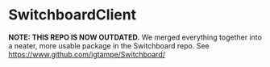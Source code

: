 # SwitchboardClient

**NOTE: THIS REPO IS NOW OUTDATED.** We merged everything together into a neater, more usable package in the Switchboard repo. See https://www.github.com/igtampe/Switchboard/ <br><br>
